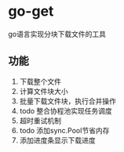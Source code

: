 # go-get
go语言实现分块下载文件的工具
## 功能
1. 下载整个文件
2. 计算文件块大小
2. 批量下载文件块，执行合并操作
3. todo 整合协程池实现任务调度
4. 超时重试机制
5. todo 添加sync.Pool节省内存
6. 添加进度条显示下载进度